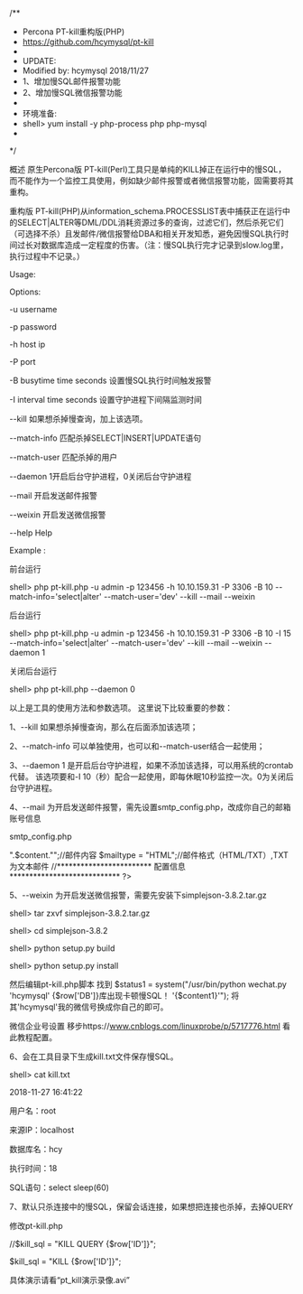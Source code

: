 /**
 * Percona PT-kill重构版(PHP)
 * https://github.com/hcymysql/pt-kill
 *
 * UPDATE:
 * Modified by: hcymysql 2018/11/27
 * 1、增加慢SQL邮件报警功能
 * 2、增加慢SQL微信报警功能
 *
 * 环境准备: 
 * shell> yum install -y php-process php php-mysql
 *  
 */

概述
原生Percona版 PT-kill(Perl)工具只是单纯的KILL掉正在运行中的慢SQL，而不能作为一个监控工具使用，例如缺少邮件报警或者微信报警功能，固需要将其重构。

重构版 PT-kill(PHP)从information_schema.PROCESSLIST表中捕获正在运行中的SELECT|ALTER等DML/DDL消耗资源过多的查询，过滤它们，然后杀死它们（可选择不杀）且发邮件/微信报警给DBA和相关开发知悉，避免因慢SQL执行时间过长对数据库造成一定程度的伤害。（注：慢SQL执行完才记录到slow.log里，执行过程中不记录。）

Usage:

  Options:
  
  -u  username
  
  -p  password
  
  -h  host ip
  
  -P  port
  
  -B  busytime time seconds 设置慢SQL执行时间触发报警
  
  -I  interval time seconds 设置守护进程下间隔监测时间
  
  --kill 如果想杀掉慢查询，加上该选项。
  
  --match-info 匹配杀掉SELECT|INSERT|UPDATE语句
  
  --match-user 匹配杀掉的用户
  
  --daemon 1开启后台守护进程，0关闭后台守护进程
  
  --mail 开启发送邮件报警
  
  --weixin 开启发送微信报警
  
  --help  Help
 

Example :

   前台运行
   
   shell> php pt-kill.php -u admin -p 123456 -h 10.10.159.31 -P 3306 -B 10  --match-info='select|alter' --match-user='dev' --kill --mail --weixin

   后台运行
   
   shell> php pt-kill.php -u admin -p 123456 -h 10.10.159.31 -P 3306 -B 10  -I 15 --match-info='select|alter' --match-user='dev' --kill --mail --weixin --daemon 1
   	   
   关闭后台运行
   
   shell> php pt-kill.php --daemon 0

以上是工具的使用方法和参数选项。
这里说下比较重要的参数：

1、--kill 如果想杀掉慢查询，那么在后面添加该选项；

2、--match-info 可以单独使用，也可以和--match-user结合一起使用；

3、--daemon 1 是开启后台守护进程，如果不添加该选择，可以用系统的crontab代替。
   该选项要和-I 10（秒）配合一起使用，即每休眠10秒监控一次。0为关闭后台守护进程。

4、--mail 为开启发送邮件报警，需先设置smtp_config.php，改成你自己的邮箱账号信息

smtp_config.php

<?php

    $content = nl2br(file_get_contents(dirname(__FILE__).'/kill.txt'));
    require_once "Smtp.class.php";

    //******************** 配置信息 ********************************
    $smtpserver = "smtp.126.com";//SMTP服务器
    $smtpserverport = 25;//SMTP服务器端口
    $smtpusermail = "chunyang_he@126.com";//SMTP服务器的用户邮箱
    $smtpemailto = 'chunyang_he@126.com';//发送给谁
    $smtpuser = "chunyang_he@126.com";//SMTP服务器的用户帐号，注：部分邮箱只需@前面的用户名
    $smtppass = "123456";//SMTP服务器的授权码
    $mailtitle = "警告！出现卡顿慢SQL，请及时优化处理！";//邮件主题
    $mailcontent = "<h1>".$content."</h1>";//邮件内容
    $mailtype = "HTML";//邮件格式（HTML/TXT）,TXT为文本邮件
    //************************ 配置信息 ****************************

?>


5、--weixin 为开启发送微信报警，需要先安装下simplejson-3.8.2.tar.gz

shell> tar zxvf simplejson-3.8.2.tar.gz

shell> cd simplejson-3.8.2

shell> python setup.py build

shell> python setup.py install


然后编辑pt-kill.php脚本
找到
$status1 = system("/usr/bin/python  wechat.py  'hcymysql' {$row['DB']}库出现卡顿慢SQL！ '{$content1}'");
将其'hcymysql'我的微信号换成你自己的即可。

微信企业号设置
移步https://www.cnblogs.com/linuxprobe/p/5717776.html 看此教程配置。

6、会在工具目录下生成kill.txt文件保存慢SQL。

shell> cat kill.txt

2018-11-27 16:41:22

用户名：root

来源IP：localhost

数据库名：hcy

执行时间：18

SQL语句：select sleep(60)


7、默认只杀连接中的慢SQL，保留会话连接，如果想把连接也杀掉，去掉QUERY

修改pt-kill.php

//$kill_sql = "KILL QUERY {$row['ID']}"; 

$kill_sql = "KILL {$row['ID']}";

具体演示请看“pt_kill演示录像.avi”


